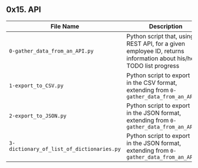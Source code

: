 ## 0x15. API

| File Name | Description     |
| ------------ | ------------    |
| `0-gather_data_from_an_API.py` | Python script that, using a REST API, for a given employee ID, returns information about his/her TODO list progress |
| `1-export_to_CSV.py` | Python script to export data in the CSV format, extending from `0-gather_data_from_an_API.py` |
| `2-export_to_JSON.py` | Python script to export data in the JSON format, extending from `0-gather_data_from_an_API.py` |
| `3-dictionary_of_list_of_dictionaries.py` | Python script to export data in the JSON format, extending from `0-gather_data_from_an_API.py` |
